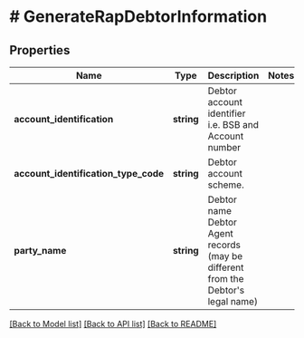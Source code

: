 # # GenerateRapDebtorInformation

## Properties

Name | Type | Description | Notes
------------ | ------------- | ------------- | -------------
**account_identification** | **string** | Debtor account identifier i.e. BSB and Account number |
**account_identification_type_code** | **string** | Debtor account scheme. |
**party_name** | **string** | Debtor name Debtor Agent records (may be different from the Debtor&#39;s legal name) |

[[Back to Model list]](../../README.md#models) [[Back to API list]](../../README.md#endpoints) [[Back to README]](../../README.md)
